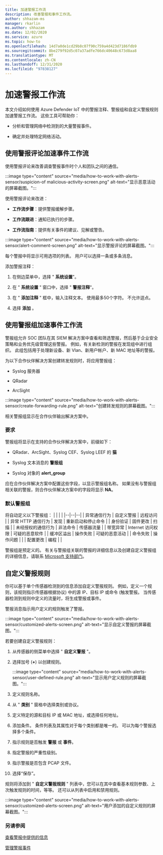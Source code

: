 ```yaml
---
title: 加速警报工作流
description: 改善警报和事件工作流。
author: shhazam-ms
manager: rkarlin
ms.author: shhazam
ms.date: 12/02/2020
ms.service: azure
ms.topic: how-to
ms.openlocfilehash: 14d7a0de1cd29b8c07f90c759a4d423d7186fdb9
ms.sourcegitcommit: 8be279f92d5c07a37adfe766dc40648c673d8aa8
ms.translationtype: MT
ms.contentlocale: zh-CN
ms.lasthandoff: 12/31/2020
ms.locfileid: "97838127"
---
```

# <a name="accelerate-alert-workflows"></a>加速警报工作流

本文介绍如何使用 Azure Defender IoT 中的警报注释、警报组和自定义警报规则加速警报工作流。  这些工具可帮助你：

- 分析和管理网络中检测到的大量警报事件。

- 确定并处理特定网络活动。

## <a name="accelerate-incident-workflows-by-using-alert-comments"></a>使用警报评论加速事件工作流

使用警报评论来改善调查警报事件时个人和团队之间的通信。

:::image type="content" source="media/how-to-work-with-alerts-sensor/suspicion-of malicious-activity-screen.png" alt-text="显示恶意活动的屏幕截图。":::

使用警报评论来改进：

- **工作流步骤**：提供警报缓解步骤。

- **工作流跟进**：通知已执行的步骤。

- **工作流指南**：提供有关事件的建议、见解或警告。

:::image type="content" source="media/how-to-work-with-alerts-sensor/alert-comment-screen.png" alt-text="显示警报评论的屏幕截图。":::

每个警报中将显示可用选项的列表。 用户可以选择一条或多条消息。

添加警报注释：

1. 在侧边菜单中，选择 " **系统设置**"。

2. 在 " **系统设置** " 窗口中，选择 " **警报注释**"。

3. 在 " **添加注释** " 框中，输入注释文本。 使用最多50个字符。 不允许逗点。

4. 选择 **添加** 。

## <a name="accelerate-incident-workflows-by-using-alert-groups"></a>使用警报组加速事件工作流

警报组允许 SOC 团队在其 SIEM 解决方案中查看和筛选警报，然后基于企业安全策略和业务优先级管理这些警报。 例如，有关新检测的警报在发现组中进行组织。 此组包括用于处理新设备、新 Vlan、新用户帐户、新 MAC 地址等的警报。

为以下合作伙伴解决方案创建转发规则时，将应用警报组：

  - Syslog 服务器

  - QRadar

  - ArcSight

:::image type="content" source="media/how-to-work-with-alerts-sensor/create-forwarding-rule.png" alt-text="创建转发规则的屏幕截图。":::

相关警报组显示在合作伙伴输出解决方案中。 

### <a name="requirements"></a>要求

警报组将显示在支持的合作伙伴解决方案中，前缀如下：

  - QRadar、ArcSight、Syslog CEF、Syslog LEEF 的 **猫**

  - Syslog 文本消息的 **警报组**

  - Syslog 对象的 **alert_group**

应在合作伙伴解决方案中配置这些字段，以显示警报组名称。 如果没有与警报组相关联的警报，则合作伙伴解决方案中的字段将显示 **NA**。

### <a name="default-alert-groups"></a>默认警报组

将自动定义以下警报组：
|  |  |  |
|--|--|--|
| 异常通信行为 | 自定义警报 | 远程访问 |
| 异常 HTTP 通信行为 | 发现 | 重新启动和停止命令 |
| 身份验证 | 固件更改 | 扫描 |
| 未经授权的通信行为 | 非法命令 | 传感器流量 |
| 带宽异常 | Internet 访问权限 | 可疑的恶意软件 |
| 缓冲区溢出 | 操作失败 | 可疑的恶意活动 |
| 命令失败 | 操作问题 |  |
| 配置更改 | 编程 |  |

警报组是预定义的。 有关与警报组关联的警报的详细信息以及创建自定义警报组的详细信息，请联系 [Microsoft 支持部门](https://support.microsoft.com/supportforbusiness/productselection?sapId=82c88f35-1b8e-f274-ec11-c6efdd6dd099)。

## <a name="customize-alert-rules"></a>自定义警报规则

你可以基于单个传感器检测到的信息添加自定义警报规则。 例如，定义一个规则，该规则指示传感器根据协议) 中的源 IP、目标 IP 或命令 (触发警报。 当传感器检测到规则中定义的流量时，将生成警报或事件。

警报消息指示用户定义的规则触发了警报。

:::image type="content" source="media/how-to-work-with-alerts-sensor/customized-alerts-screen.png" alt-text="显示自定义警报的屏幕截图。":::

若要创建自定义警报规则：

1. 从传感器的侧菜单中选择 " **自定义警报** "。
1. 选择加号 (**+**) 以创建规则。

   :::image type="content" source="media/how-to-work-with-alerts-sensor/user-defined-rule.png" alt-text="显示用户定义规则的屏幕截图。":::

1. 定义规则名称。
1. 从 " **类别** " 窗格中选择类别或协议。
1. 定义特定的源和目标 IP 或 MAC 地址，或选择任何地址。
1. 添加条件。 条件列表及其属性对于每个类别都是唯一的。 可以为每个警报选择多个条件。
1. 指示规则是否触发 **警报** 或 **事件**。
1. 指定警报的严重性级别。
1. 指示警报是否包含 PCAP 文件。
1. 选择“保存”。

规则将添加到 " **自定义警报规则** " 列表中，您可以在其中查看基本规则参数、上次触发规则的时间，等等。 还可以从列表中启用和禁用规则。

:::image type="content" source="media/how-to-work-with-alerts-sensor/customized-alerts-screen.png" alt-text="用户添加的自定义规则的屏幕截图。":::

### <a name="see-also"></a>另请参阅

[查看警报中提供的信息](how-to-view-information-provided-in-alerts.md)

[管理警报事件](how-to-manage-the-alert-event.md)
